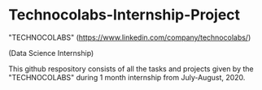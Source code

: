 # Technocolabs-Internship-Project

"TECHNOCOLABS" (https://www.linkedin.com/company/technocolabs/)

(Data Science Internship)

This github respository consists of all the tasks and projects given by the "TECHNOCOLABS" during 1 month internship from July-August, 2020.
